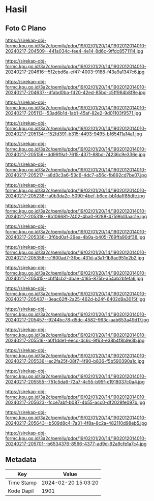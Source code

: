 # Hasil

## Foto C Plano

https://sirekap-obj-formc.kpu.go.id/3a2c/pemilu/pdpr/19/02/01/20/14/1902012014010-20240217-204509--441a034c-fee4-4e14-8d6c-9ffdc8571114.jpg

https://sirekap-obj-formc.kpu.go.id/3a2c/pemilu/pdpr/19/02/01/20/14/1902012014010-20240217-204616--512ebd6a-ef47-4003-9188-f43a9a1347c6.jpg

https://sirekap-obj-formc.kpu.go.id/3a2c/pemilu/pdpr/19/02/01/20/14/1902012014010-20240217-204637--dfabd0ba-fd20-42ed-85bd-c5ff964b8f8e.jpg

https://sirekap-obj-formc.kpu.go.id/3a2c/pemilu/pdpr/19/02/01/20/14/1902012014010-20240217-205113--53ad6b1d-1ab1-45af-82e2-9d01103f9571.jpg

https://sirekap-obj-formc.kpu.go.id/3a2c/pemilu/pdpr/19/02/01/20/14/1902012014010-20240217-205134--152fd391-b315-4493-9495-bf65411a14a1.jpg

https://sirekap-obj-formc.kpu.go.id/3a2c/pemilu/pdpr/19/02/01/20/14/1902012014010-20240217-205156--dd99f9af-7615-4371-88bd-74236c9e336e.jpg

https://sirekap-obj-formc.kpu.go.id/3a2c/pemilu/pdpr/19/02/01/20/14/1902012014010-20240217-205217--a8d3c3a6-53c6-4dc7-a56c-fb892cd7be07.jpg

https://sirekap-obj-formc.kpu.go.id/3a2c/pemilu/pdpr/19/02/01/20/14/1902012014010-20240217-205238--a0b3da2c-5090-4bef-b6ce-bb1daff85dfe.jpg

https://sirekap-obj-formc.kpu.go.id/3a2c/pemilu/pdpr/19/02/01/20/14/1902012014010-20240217-205318--6b106681-7402-4ba0-9288-47596d3aac1e.jpg

https://sirekap-obj-formc.kpu.go.id/3a2c/pemilu/pdpr/19/02/01/20/14/1902012014010-20240217-205336--3f6bd0af-29ea-4b9a-b405-769ffa90df38.jpg

https://sirekap-obj-formc.kpu.go.id/3a2c/pemilu/pdpr/19/02/01/20/14/1902012014010-20240217-205358--c1600ad7-3fbc-431d-a3a1-1b9ac951e2b2.jpg

https://sirekap-obj-formc.kpu.go.id/3a2c/pemilu/pdpr/19/02/01/20/14/1902012014010-20240217-205415--cbff4cb2-dbae-4165-875b-a54ab2bfefa6.jpg

https://sirekap-obj-formc.kpu.go.id/3a2c/pemilu/pdpr/19/02/01/20/14/1902012014010-20240217-205437--3eac62ff-2a25-462d-b24f-6402d9a3015f.jpg

https://sirekap-obj-formc.kpu.go.id/3a2c/pemilu/pdpr/19/02/01/20/14/1902012014010-20240217-205457--9244bc78-d5dc-4582-963c-aab653a49d17.jpg

https://sirekap-obj-formc.kpu.go.id/3a2c/pemilu/pdpr/19/02/01/20/14/1902012014010-20240217-205516--a0f1dde1-eecc-4c6c-9f63-e38b4f8b9e3b.jpg

https://sirekap-obj-formc.kpu.go.id/3a2c/pemilu/pdpr/19/02/01/20/14/1902012014010-20240217-205536--ec2fa25f-08f7-4f90-b836-f5b590390a1c.jpg

https://sirekap-obj-formc.kpu.go.id/3a2c/pemilu/pdpr/19/02/01/20/14/1902012014010-20240217-205555--751c5da6-72a7-4c55-b95f-c1918037c0a4.jpg

https://sirekap-obj-formc.kpu.go.id/3a2c/pemilu/pdpr/19/02/01/20/14/1902012014010-20240217-205623--fcce7abf-b087-4b55-acc0-df2029fe097b.jpg

https://sirekap-obj-formc.kpu.go.id/3a2c/pemilu/pdpr/19/02/01/20/14/1902012014010-20240217-205643--b509d8c4-7a31-4f8a-8c2a-482110d98eb5.jpg

https://sirekap-obj-formc.kpu.go.id/3a2c/pemilu/pdpr/19/02/01/20/14/1902012014010-20240217-205701--b6534376-8566-4377-ad9d-92a9cfe1a7c4.jpg


## Metadata

| Key        | Value               |
| ---------- | ------------------- |
| Time Stamp | 2024-02-20 15:03:20 |
| Kode Dapil | 1901                |



